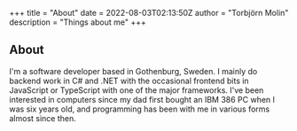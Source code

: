 +++
title = "About"
date = 2022-08-03T02:13:50Z
author = "Torbjörn Molin"
description = "Things about me"
+++

## About

I'm a software developer based in Gothenburg, Sweden. I mainly do backend work in C# and .NET with the occasional frontend bits in JavaScript or TypeScript with one of the major frameworks. I've been interested in computers since my dad first bought an IBM 386 PC when I was six years old, and programming has been with me in various forms almost since then.
